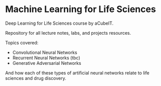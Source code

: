 # Machine Learning for Life Sciences

Deep Learning for Life Sciences course by aCubeIT.

Repository for all lecture notes, labs, and projects resources.

Topics covered:

- Convolutional Neural Networks
- Recurrent Neural Networks (tbc)
- Generative Adversarial Networks

And how each of these types of artificial neural networks relate to life sciences and drug discovery.

